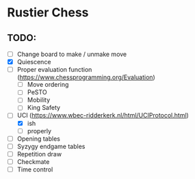 # Rustier Chess

## TODO:
 - [ ] Change board to make / unmake move
 - [X] Quiescence
 - [ ] Proper evaluation function (https://www.chessprogramming.org/Evaluation)
   - [ ] Move ordering
   - [ ] PeSTO
   - [ ] Mobility
   - [ ] King Safety
 - [ ] UCI (https://www.wbec-ridderkerk.nl/html/UCIProtocol.html)
   - [X] ish
   - [ ] properly
 - [ ] Opening tables
 - [ ] Syzygy endgame tables
 - [ ] Repetition draw
 - [ ] Checkmate
 - [ ] Time control